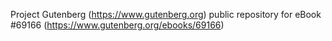 Project Gutenberg (https://www.gutenberg.org) public repository for
eBook #69166 (https://www.gutenberg.org/ebooks/69166)

